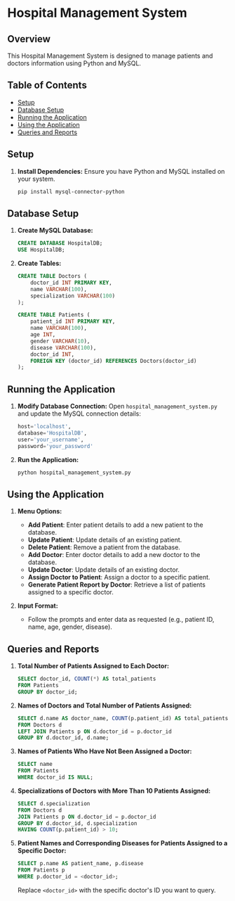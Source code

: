 
# Hospital Management System

## Overview
This Hospital Management System is designed to manage patients and doctors information using Python and MySQL.

## Table of Contents
- [Setup](#setup)
- [Database Setup](#database-setup)
- [Running the Application](#running-the-application)
- [Using the Application](#using-the-application)
- [Queries and Reports](#queries-and-reports)

## Setup
1. **Install Dependencies:**
   Ensure you have Python and MySQL installed on your system.
   ```bash
   pip install mysql-connector-python
   ```

## Database Setup
1. **Create MySQL Database:**
   ```sql
   CREATE DATABASE HospitalDB;
   USE HospitalDB;
   ```

2. **Create Tables:**
   ```sql
   CREATE TABLE Doctors (
       doctor_id INT PRIMARY KEY,
       name VARCHAR(100),
       specialization VARCHAR(100)
   );

   CREATE TABLE Patients (
       patient_id INT PRIMARY KEY,
       name VARCHAR(100),
       age INT,
       gender VARCHAR(10),
       disease VARCHAR(100),
       doctor_id INT,
       FOREIGN KEY (doctor_id) REFERENCES Doctors(doctor_id)
   );
   ```

## Running the Application
1. **Modify Database Connection:**
   Open `hospital_management_system.py` and update the MySQL connection details:
   ```python
   host='localhost',
   database='HospitalDB',
   user='your_username',
   password='your_password'
   ```

2. **Run the Application:**
   ```bash
   python hospital_management_system.py
   ```

## Using the Application
1. **Menu Options:**
   - **Add Patient**: Enter patient details to add a new patient to the database.
   - **Update Patient**: Update details of an existing patient.
   - **Delete Patient**: Remove a patient from the database.
   - **Add Doctor**: Enter doctor details to add a new doctor to the database.
   - **Update Doctor**: Update details of an existing doctor.
   - **Assign Doctor to Patient**: Assign a doctor to a specific patient.
   - **Generate Patient Report by Doctor**: Retrieve a list of patients assigned to a specific doctor.

2. **Input Format:**
   - Follow the prompts and enter data as requested (e.g., patient ID, name, age, gender, disease).

## Queries and Reports
1. **Total Number of Patients Assigned to Each Doctor:**
   ```sql
   SELECT doctor_id, COUNT(*) AS total_patients
   FROM Patients
   GROUP BY doctor_id;
   ```

2. **Names of Doctors and Total Number of Patients Assigned:**
   ```sql
   SELECT d.name AS doctor_name, COUNT(p.patient_id) AS total_patients
   FROM Doctors d
   LEFT JOIN Patients p ON d.doctor_id = p.doctor_id
   GROUP BY d.doctor_id, d.name;
   ```

3. **Names of Patients Who Have Not Been Assigned a Doctor:**
   ```sql
   SELECT name 
   FROM Patients
   WHERE doctor_id IS NULL;
   ```

4. **Specializations of Doctors with More Than 10 Patients Assigned:**
   ```sql
   SELECT d.specialization
   FROM Doctors d
   JOIN Patients p ON d.doctor_id = p.doctor_id
   GROUP BY d.doctor_id, d.specialization
   HAVING COUNT(p.patient_id) > 10;
   ```

5. **Patient Names and Corresponding Diseases for Patients Assigned to a Specific Doctor:**
   ```sql
   SELECT p.name AS patient_name, p.disease
   FROM Patients p
   WHERE p.doctor_id = <doctor_id>;
   ```
   Replace `<doctor_id>` with the specific doctor's ID you want to query.
